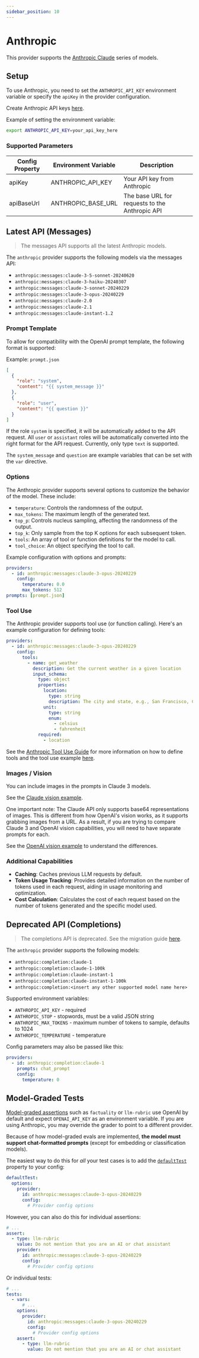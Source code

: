 ```yaml
---
sidebar_position: 10
---
```


# Anthropic

This provider supports the [Anthropic Claude](https://www.anthropic.com/claude) series of models.

## Setup

To use Anthropic, you need to set the `ANTHROPIC_API_KEY` environment variable or specify the `apiKey` in the provider configuration.

Create Anthropic API keys [here](https://console.anthropic.com/settings/keys).

Example of setting the environment variable:

```sh
export ANTHROPIC_API_KEY=your_api_key_here
```

### Supported Parameters

| Config Property | Environment Variable | Description                                    |
| --------------- | -------------------- | ---------------------------------------------- |
| apiKey          | ANTHROPIC_API_KEY    | Your API key from Anthropic                    |
| apiBaseUrl      | ANTHROPIC_BASE_URL   | The base URL for requests to the Anthropic API |

## Latest API (Messages)

> The messages API supports all the latest Anthropic models.

The `anthropic` provider supports the following models via the messages API:

- `anthropic:messages:claude-3-5-sonnet-20240620`
- `anthropic:messages:claude-3-haiku-20240307`
- `anthropic:messages:claude-3-sonnet-20240229`
- `anthropic:messages:claude-3-opus-20240229`
- `anthropic:messages:claude-2.0`
- `anthropic:messages:claude-2.1`
- `anthropic:messages:claude-instant-1.2`

### Prompt Template

To allow for compatibility with the OpenAI prompt template, the following format is supported:

Example: `prompt.json`

```json
[
  {
    "role": "system",
    "content": "{{ system_message }}"
  },
  {
    "role": "user",
    "content": "{{ question }}"
  }
]
```

If the role `system` is specified, it will be automatically added to the API request.
All `user` or `assistant` roles will be automatically converted into the right format for the API request.
Currently, only type `text` is supported.

The `system_message` and `question` are example variables that can be set with the `var` directive.

### Options

The Anthropic provider supports several options to customize the behavior of the model. These include:

- `temperature`: Controls the randomness of the output.
- `max_tokens`: The maximum length of the generated text.
- `top_p`: Controls nucleus sampling, affecting the randomness of the output.
- `top_k`: Only sample from the top K options for each subsequent token.
- `tools`: An array of tool or function definitions for the model to call.
- `tool_choice`: An object specifying the tool to call.

Example configuration with options and prompts:

```yaml
providers:
  - id: anthropic:messages:claude-3-opus-20240229
    config:
      temperature: 0.0
      max_tokens: 512
prompts: [prompt.json]
```

### Tool Use

The Anthropic provider supports tool use (or function calling). Here's an example configuration for defining tools:

```yaml
providers:
  - id: anthropic:messages:claude-3-opus-20240229
    config:
      tools:
        - name: get_weather
          description: Get the current weather in a given location
          input_schema:
            type: object
            properties:
              location:
                type: string
                description: The city and state, e.g., San Francisco, CA
              unit:
                type: string
                enum:
                  - celsius
                  - fahrenheit
            required:
              - location
```

See the [Anthropic Tool Use Guide](https://docs.anthropic.com/en/docs/tool-use) for more information on how to define tools and the tool use example [here](https://github.com/promptfoo/promptfoo/tree/main/examples/tool-use).

### Images / Vision

You can include images in the prompts in Claude 3 models.

See the [Claude vision example](https://github.com/promptfoo/promptfoo/tree/main/examples/claude-vision).

One important note: The Claude API only supports base64 representations of images.
This is different from how OpenAI's vision works, as it supports grabbing images from a URL. As a result, if you are trying to compare Claude 3 and OpenAI vision capabilities, you will need to have separate prompts for each.

See the [OpenAI vision example](https://github.com/promptfoo/promptfoo/tree/main/examples/openai-vision) to understand the differences.

### Additional Capabilities

- **Caching**: Caches previous LLM requests by default.
- **Token Usage Tracking**: Provides detailed information on the number of tokens used in each request, aiding in usage monitoring and optimization.
- **Cost Calculation**: Calculates the cost of each request based on the number of tokens generated and the specific model used.

## Deprecated API (Completions)

> The completions API is deprecated. See the migration guide [here](https://docs.anthropic.com/claude/reference/migrating-from-text-completions-to-messages).

The `anthropic` provider supports the following models:

- `anthropic:completion:claude-1`
- `anthropic:completion:claude-1-100k`
- `anthropic:completion:claude-instant-1`
- `anthropic:completion:claude-instant-1-100k`
- `anthropic:completion:<insert any other supported model name here>`

Supported environment variables:

- `ANTHROPIC_API_KEY` - required
- `ANTHROPIC_STOP` - stopwords, must be a valid JSON string
- `ANTHROPIC_MAX_TOKENS` - maximum number of tokens to sample, defaults to 1024
- `ANTHROPIC_TEMPERATURE` - temperature

Config parameters may also be passed like this:

```yaml
providers:
  - id: anthropic:completion:claude-1
    prompts: chat_prompt
    config:
      temperature: 0
```

## Model-Graded Tests

[Model-graded assertions](/docs/configuration/expected-outputs/model-graded/) such as `factuality` or `llm-rubric` use OpenAI by default and expect `OPENAI_API_KEY` as an environment variable. If you are using Anthropic, you may override the grader to point to a different provider.

Because of how model-graded evals are implemented, **the model must support chat-formatted prompts** (except for embedding or classification models).

The easiest way to do this for _all_ your test cases is to add the [`defaultTest`](/docs/configuration/guide/#default-test-cases) property to your config:

```yaml title=promptfooconfig.yaml
defaultTest:
  options:
    provider:
      id: anthropic:messages:claude-3-opus-20240229
      config:
        # Provider config options
```

However, you can also do this for individual assertions:

```yaml
# ...
assert:
  - type: llm-rubric
    value: Do not mention that you are an AI or chat assistant
    provider:
      id: anthropic:messages:claude-3-opus-20240229
      config:
        # Provider config options
```

Or individual tests:

```yaml
# ...
tests:
  - vars:
      # ...
    options:
      provider:
        id: anthropic:messages:claude-3-opus-20240229
        config:
          # Provider config options
    assert:
      - type: llm-rubric
        value: Do not mention that you are an AI or chat assistant
```
